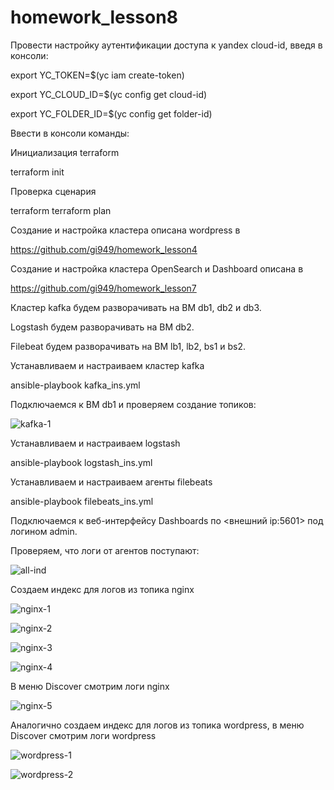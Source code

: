 # homework_lesson8
Провести настройку аутентификации доступа к yandex cloud-id, введя в консоли:

export YC_TOKEN=$(yc iam create-token)

export YC_CLOUD_ID=$(yc config get cloud-id)

export YC_FOLDER_ID=$(yc config get folder-id)

Ввести в консоли команды:

Инициализация terraform

terraform init

Проверка сценария

terraform terraform plan

Создание и настройка кластера описана wordpress в

https://github.com/gi949/homework_lesson4

Создание и настройка кластера OpenSearch и Dashboard описана в

https://github.com/gi949/homework_lesson7

Кластер kafka будем разворачивать на ВМ db1, db2 и db3.

Logstash будем разворачивать на ВМ db2.

Filebeat  будем разворачивать на ВМ lb1, lb2, bs1 и bs2.

Устанавливаем и настраиваем кластер kafka

ansible-playbook kafka_ins.yml

Подключаемся к ВМ db1 и проверяем создание топиков:

![kafka-1](https://github.com/gi949/homework_lesson8/assets/94520051/222c8256-9ab8-4954-b054-8e09c69d4bb3)

Устанавливаем и настраиваем logstash

ansible-playbook logstash_ins.yml

Устанавливаем и настраиваем агенты filebeats

ansible-playbook filebeats_ins.yml

Подключаемся к веб-интерфейсу Dashboards по <внешний ip:5601> под логином admin.

Проверяем, что логи от агентов поступают:

![all-ind](https://github.com/gi949/homework_lesson8/assets/94520051/67c52140-1cc3-45ee-9c09-c273a0586d9b)

Создаем индекс для логов из топика nginx

![nginx-1](https://github.com/gi949/homework_lesson8/assets/94520051/c7357132-2b40-4b2b-8a2a-d70a035fbf93)

![nginx-2](https://github.com/gi949/homework_lesson8/assets/94520051/7a509204-4df8-46f7-a40c-37d568dd670c)

![nginx-3](https://github.com/gi949/homework_lesson8/assets/94520051/5eb854fe-c540-4d93-9b1a-affdcdf3b6bd)

![nginx-4](https://github.com/gi949/homework_lesson8/assets/94520051/915b3b7f-94af-4c72-a7a4-6327832fdb0b)

В меню Discover смотрим логи nginx

![nginx-5](https://github.com/gi949/homework_lesson8/assets/94520051/b0955cc6-fb9f-4021-afd4-c21e25dc9b80)

Аналогично создаем индекс для логов из топика wordpress, в меню Discover смотрим логи wordpress

![wordpress-1](https://github.com/gi949/homework_lesson8/assets/94520051/fb5ad9f1-e698-4241-a3f1-93283f3567fd)

![wordpress-2](https://github.com/gi949/homework_lesson8/assets/94520051/55feae42-036e-4d42-a491-6cae9eced08a)






